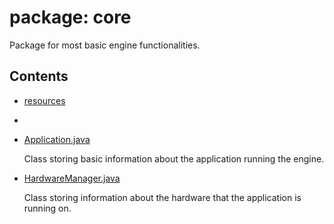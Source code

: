 # package: core

<p>
  Package for most basic engine functionalities.
</p>

## Contents
<ul>

  <li>
    <a href="https://github.com/CesarChodun/Depth/tree/master/src/core/resources">resources</a>
    <p> </p>
  </li>
  <li>
    <a href="https://github.com/CesarChodun/Depth/tree/master/src/core/result"> </a>
    <p> </p>
  </li>
  <li>
    <a href="https://github.com/CesarChodun/Depth/blob/master/src/core/Application.java">Application.java</a>
    <p> Class storing basic information about the application running the engine. </p>
  </li>
  <li>
    <a href="https://github.com/CesarChodun/Depth/blob/master/src/core/HardwareManager.java">HardwareManager.java</a>
    <p> Class storing information about the hardware that the application is running on.</p>
  </li>
    
</ul>
